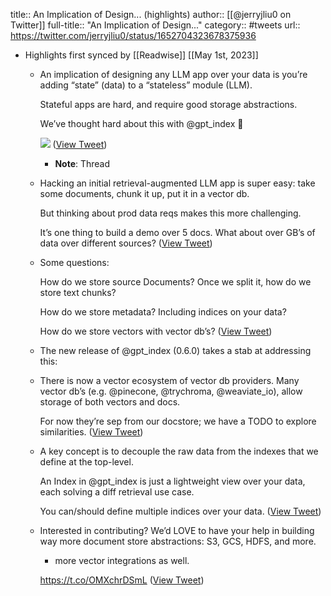 title:: An Implication of Design... (highlights)
author:: [[@jerryjliu0 on Twitter]]
full-title:: "An Implication of Design..."
category:: #tweets
url:: https://twitter.com/jerryjliu0/status/1652704323678375936

- Highlights first synced by [[Readwise]] [[May 1st, 2023]]
	- An implication of designing any LLM app over your data is you’re adding “state” (data) to a “stateless” module (LLM).
	  
	  Stateful apps are hard, and require good storage abstractions.
	  
	  We’ve thought hard about this with @gpt_index 🧵 
	  
	  ![](https://pbs.twimg.com/media/Fu-V0wsacAMo6Qa.jpg) ([View Tweet](https://twitter.com/jerryjliu0/status/1652704323678375936))
		- **Note**: Thread
	- Hacking an initial retrieval-augmented LLM app is super easy: take some documents, chunk it up, put it in a vector db.
	  
	  But thinking about prod data reqs makes this more challenging.
	  
	  It’s one thing to build a demo over 5 docs. What about over GB’s of data over different sources? ([View Tweet](https://twitter.com/jerryjliu0/status/1652704325272207362))
	- Some questions:
	  
	  How do we store source Documents? Once we split it, how do we store text chunks? 
	  
	  How do we store metadata? Including indices on your data?
	  
	  How do we store vectors with vector db’s? ([View Tweet](https://twitter.com/jerryjliu0/status/1652704326551482368))
	- The new release of @gpt_index (0.6.0) takes a stab at addressing this:
	- There is now a vector ecosystem of vector db providers. Many vector db’s (e.g. @pinecone, @trychroma, @weaviate_io), allow storage of both vectors and docs.
	  
	  For now they’re sep from our docstore; we have a TODO to explore similarities. ([View Tweet](https://twitter.com/jerryjliu0/status/1652704329118384129))
	- A key concept is to decouple the raw data from the indexes that we define at the top-level.
	  
	  An Index in @gpt_index is just a lightweight view over your data, each solving a diff retrieval use case.
	  
	  You can/should define multiple indices over your data. ([View Tweet](https://twitter.com/jerryjliu0/status/1652704330431205376))
	- Interested in contributing? We’d LOVE to have your help in building way more document store abstractions: S3, GCS, HDFS, and more.
	  
	  + more vector integrations as well. 
	  
	  https://t.co/OMXchrDSmL ([View Tweet](https://twitter.com/jerryjliu0/status/1652704331773394946))